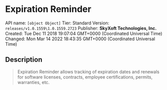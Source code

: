 # Expiration Reminder
API name: `[object Object]`
Tier: Standard
Version: `releases/v1.0.1559\1.0.1559.2723`
Publisher: **SkyXoft Technologies, Inc.**
Created: Tue Dec 11 2018 19:07:04 GMT+0000 (Coordinated Universal Time)
Changed: Mon Mar 14 2022 18:43:35 GMT+0000 (Coordinated Universal Time)

## Description
> Expiration Reminder allows tracking of expiration dates and renewals for software licenses, contracts, employee certifications, permits, warranties, etc.
